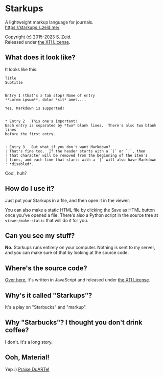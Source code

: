 Starkups
========

A lightweight markup language for journals.  
<https://starkups.s.zeid.me/>

Copyright (c) 2015-2023 [S. Zeid](https://s.zeid.me/).  
Released under [the X11 License](https://tldrlegal.com/l/x11).


## What does it look like?

It looks like this:

    Title
    Subtitle
    
    
    Entry 1	(that's a tab stop) Name of entry
    **Lorem ipsum**, dolor *sit* amet....
    
    Yes, Markdown is supported!
    
    
    * Entry 2	This one's important!
    Each entry is separated by *two* blank lines.  There's also two blank lines
    before the first entry.
    
    
    : Entry 3	But what if you don't want Markdown?
    | That's fine too.  If the header starts with a `|` or `:`, then
    | that character will be removed from the beginning of the item's
    | lines, and each line that starts with a `|` will also have Markdown
    : *disabled*.

Cool, huh?


## How do I use it?

Just put your Starkups in a file, and then open it in the viewer.

You can also make a static HTML file by clicking the Save as HTML button once
you've opened a file.  There's also a Python script in the source tree at
`viewer/make-static` that will do it for you.


## Can you see my stuff?

**No.**  Starkups runs entirely on your computer.  Nothing is sent to my server,
and you can make sure of that by looking at the source code.


## Where's the source code?

[Over here.](https://gitlab.com/s-zeid/starkups)  It's written in JavaScript
and released under [the X11 License](https://tldrlegal.com/l/x11).


## Why's it called "Starkups"?

It's a play on "Starbucks" and "markup".


## Why "Starbucks"?  I thought you don't drink coffee?

I don't.  It's a long story.


## Ooh, Material!

Yep :)  [Praise DuARTe!](http://duarte.cf/ "Warning: Auto-playing video")
